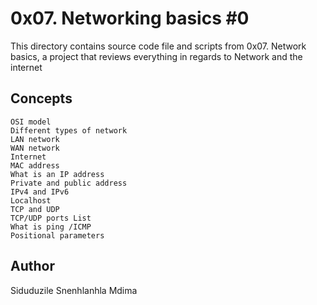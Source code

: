 # 0x07. Networking basics #0

This directory contains source code file and scripts from 0x07. Network basics, a project that reviews everything in regards to Network and the internet

## Concepts

    OSI model
    Different types of network
    LAN network
    WAN network
    Internet
    MAC address
    What is an IP address
    Private and public address
    IPv4 and IPv6
    Localhost
    TCP and UDP
    TCP/UDP ports List
    What is ping /ICMP
    Positional parameters

## Author
Siduduzile Snenhlanhla Mdima